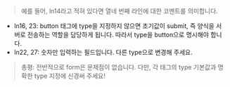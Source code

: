 > 예를 들어, ln14라고 적혀 있다면 열네 번째 라인에 대한 코멘트를 의미합니다.

- ln16, 23: button 태그에 type을 지정하지 않으면 초기값이 submit, 즉 양식을 서버로 전송하는 역할을 담당하게 됩니다. 따라서 type을 button으로 명시해야 합니다.
- ln22, 27: 숫자만 입력하는 필드입니다. 다른 type으로 변경해 주세요.

> 총평: 전반적으로 form은 문제점이 없습니다. 다만, 각 태그의 type 기본값과 명확한 type 지정에 신경써 주세요!